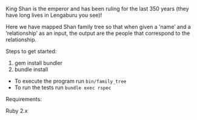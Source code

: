 King Shan is the emperor and has been ruling for the last 350 years (they have long lives in Lengaburu you see)!

Here we have mapped Shan family tree so that when given a ‘name’ and a ‘relationship’ as an input, the output are the people that correspond to the relationship.

Steps to get started:

1) gem install bundler
2) bundle install

  - To execute the program run `` bin/family_tree ``
  - To run the tests run `` bundle exec rspec ``

Requirements:

Ruby 2.x